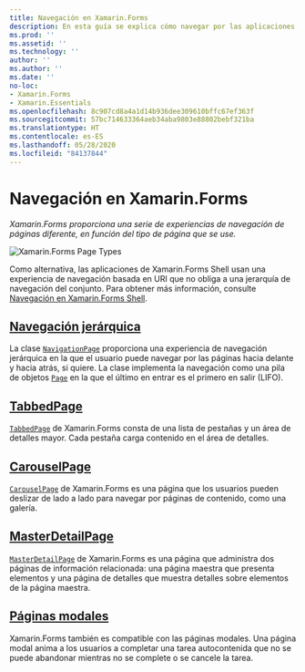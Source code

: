 ```yaml
---
title: Navegación en Xamarin.Forms
description: En esta guía se explica cómo navegar por las aplicaciones de Xamarin.Forms. Xamarin.Forms proporciona una serie de experiencias de navegación de páginas diferente, en función del tipo de página que se use.
ms.prod: ''
ms.assetid: ''
ms.technology: ''
author: ''
ms.author: ''
ms.date: ''
no-loc:
- Xamarin.Forms
- Xamarin.Essentials
ms.openlocfilehash: 8c907cd8a4a1d14b936dee309610bffc67ef363f
ms.sourcegitcommit: 57bc714633364aeb34aba9803e88802bebf321ba
ms.translationtype: HT
ms.contentlocale: es-ES
ms.lasthandoff: 05/28/2020
ms.locfileid: "84137844"
---
```

# <a name="xamarinforms-navigation"></a>Navegación en Xamarin.Forms

_Xamarin.Forms proporciona una serie de experiencias de navegación de páginas diferente, en función del tipo de página que se use._

![](images/page-types.png "Xamarin.Forms Page Types")

Como alternativa, las aplicaciones de Xamarin.Forms Shell usan una experiencia de navegación basada en URI que no obliga a una jerarquía de navegación del conjunto. Para obtener más información, consulte [Navegación en Xamarin.Forms Shell](~/xamarin-forms/app-fundamentals/shell/navigation.md).

## <a name="hierarchical-navigation"></a>[Navegación jerárquica](hierarchical.md)

La clase [`NavigationPage`](xref:Xamarin.Forms.NavigationPage) proporciona una experiencia de navegación jerárquica en la que el usuario puede navegar por las páginas hacia delante y hacia atrás, si quiere. La clase implementa la navegación como una pila de objetos [`Page`](xref:Xamarin.Forms.Page) en la que el último en entrar es el primero en salir (LIFO).

## <a name="tabbedpage"></a>[TabbedPage](tabbed-page.md)

[`TabbedPage`](xref:Xamarin.Forms.TabbedPage) de Xamarin.Forms consta de una lista de pestañas y un área de detalles mayor. Cada pestaña carga contenido en el área de detalles.

## <a name="carouselpage"></a>[CarouselPage](carousel-page.md)

[`CarouselPage`](xref:Xamarin.Forms.CarouselPage) de Xamarin.Forms es una página que los usuarios pueden deslizar de lado a lado para navegar por páginas de contenido, como una galería.

## <a name="masterdetailpage"></a>[MasterDetailPage](master-detail-page.md)

[`MasterDetailPage`](xref:Xamarin.Forms.MasterDetailPage) de Xamarin.Forms es una página que administra dos páginas de información relacionada: una página maestra que presenta elementos y una página de detalles que muestra detalles sobre elementos de la página maestra.

## <a name="modal-pages"></a>[Páginas modales](modal.md)

Xamarin.Forms también es compatible con las páginas modales. Una página modal anima a los usuarios a completar una tarea autocontenida que no se puede abandonar mientras no se complete o se cancele la tarea.
